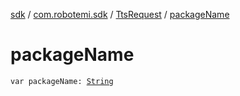 [sdk](../../index.md) / [com.robotemi.sdk](../index.md) / [TtsRequest](index.md) / [packageName](./package-name.md)

# packageName

`var packageName: `[`String`](https://kotlinlang.org/api/latest/jvm/stdlib/kotlin/-string/index.html)